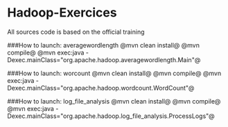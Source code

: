 # Hadoop-Exercices
All sources code is based on the official training

###How to launch: averagewordlength
@mvn clean install@
@mvn compile@
@mvn exec:java -Dexec.mainClass="org.apache.hadoop.averagewordlength.Main"@

###How to launch: worcount
@mvn clean install@
@mvn compile@
@mvn exec:java -Dexec.mainClass="org.apache.hadoop.wordcount.WordCount"@

###How to launch: log_file_analysis
@mvn clean install@
@mvn compile@
@mvn exec:java -Dexec.mainClass="org.apache.hadoop.log_file_analysis.ProcessLogs"@